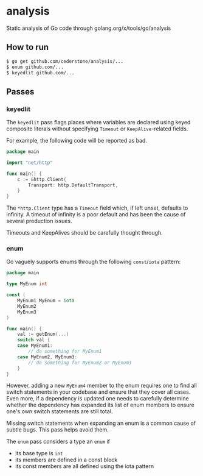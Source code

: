 # analysis

Static analysis of Go code through golang.org/x/tools/go/analysis

## How to run

```bash
$ go get github.com/cederstone/analysis/...
$ enum github.com/...
$ keyedlit github.com/...
```

## Passes

### keyedlit

The `keyedlit` pass flags places where variables are declared using keyed
composite literals without specifying `Timeout` or `KeepAlive`-related fields.

For example, the following code will be reported as bad.

```go
package main

import "net/http"

func main() {
	c := &http.Client{
		Transport: http.DefaultTransport,
	}
}
```

The `*http.Client` type has a `Timeout` field which, if left unset, defaults to
infinity. A timeout of infinity is a poor default and has been the cause of
several production issues.

Timeouts and KeepAlives should be carefully thought through.

### enum

Go vaguely supports enums through the following `const`/`iota` pattern:

```go
package main

type MyEnum int

const (
	MyEnum1 MyEnum = iota
	MyEnum2
	MyEnum3
)

func main() {
	val := getEnum(...)
	switch val {
	case MyEnum1:
		// do something for MyEnum1
	case MyEnum2, MyEnum3:
		// do something for MyEnum2 or MyEnum3
	}
}
```

However, adding a new `MyEnum4` member to the enum requires one to find all
switch statements in your codebase and ensure that they cover all cases. Even
more, if a dependency is updated one needs to carefully determine whether the
dependency has expanded its list of enum members to ensure one's own switch
statements are still total.

Missing switch statements when expanding an enum is a common cause of subtle
bugs. This pass helps avoid them.

The `enum` pass considers a type an `enum` if

* its base type is `int`
* its members are defined in a const block
* its const members are all defined using the iota pattern
